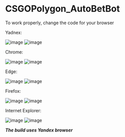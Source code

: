 # CSGOPolygon_AutoBetBot
To work properly, change the code for your browser

Yadnex:

![image](https://user-images.githubusercontent.com/75137275/153713779-66824ab9-1659-483c-9a69-50cae25270c1.png)
![image](https://user-images.githubusercontent.com/75137275/153713782-8ee0769a-e273-4377-8e3d-ffb0375bf56f.png)

Chrome:

![image](https://user-images.githubusercontent.com/75137275/153713789-74fb6e82-85cb-4b16-b476-a572dc22c2f8.png)
![image](https://user-images.githubusercontent.com/75137275/153713792-3fd56b11-6b05-4e59-8480-658d12d72765.png)

Edge:

![image](https://user-images.githubusercontent.com/75137275/153713802-3544aab0-656b-4ca0-8410-4203fbb6171a.png)
![image](https://user-images.githubusercontent.com/75137275/153713805-a7fb2aea-a161-413d-b3e2-2069aa65fe6f.png)

Firefox:

![image](https://user-images.githubusercontent.com/75137275/153713818-dc583981-8a1c-48d0-849b-f1ecef5b5fea.png)
![image](https://user-images.githubusercontent.com/75137275/153713821-2589a73e-6dcc-4d29-9ee5-82267dc2d98b.png)

Internet Explorer:

![image](https://user-images.githubusercontent.com/75137275/153713832-d4fc3b05-68fe-4906-b545-564804df36bf.png)
![image](https://user-images.githubusercontent.com/75137275/153713834-41bb327e-c6eb-4cb9-a76c-4db8c2b6c758.png)

__*The build uses Yandex browser*__
